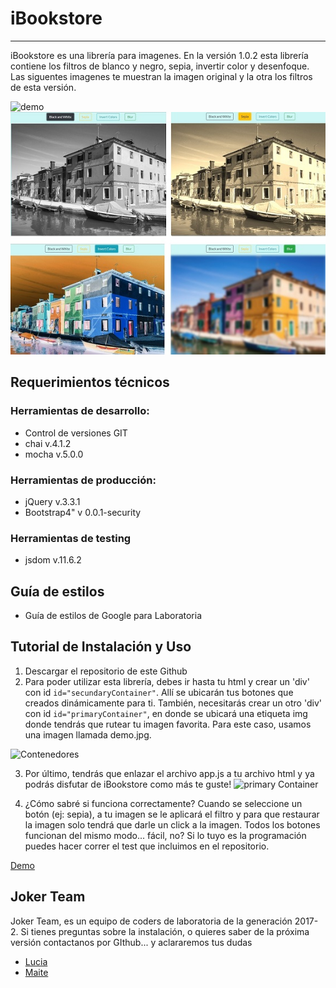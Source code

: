# iBookstore
------------------------------------------------------------------
iBookstore es una librería para imagenes. En la versión 1.0.2 esta librería contiene los filtros de blanco y negro, sepia, invertir color y desenfoque. Las siguentes imagenes te muestran la imagen original y la otra los filtros de esta versión.

![demo](https://github.com/lucyloules/Reto-JS/blob/master/assets/img/illustration/demo%20-%20mini.jpg?raw=true)
![ejemplo-de-uso](https://github.com/lucyloules/Reto-JS/blob/master/assets/img/illustration/allFilters.jpg?raw=true)

## Requerimientos técnicos

### Herramientas de desarrollo:
- Control de versiones GIT
- chai v.4.1.2
- mocha v.5.0.0

### Herramientas de producción:
- jQuery v.3.3.1
- Bootstrap4" v 0.0.1-security

### Herramientas de testing
- jsdom v.11.6.2

## Guía de estilos
  - Guía de estilos de Google para Laboratoria

## Tutorial de Instalación y Uso
 1. Descargar el repositorio de este Github
 2. Para poder utilizar esta librería, debes ir hasta tu html y crear un 'div' con id  `id="secundaryContainer"`. Allí se ubicarán tus botones que creados dinámicamente para ti.
 También, necesitarás crear un otro 'div'  con id  `id="primaryContainer"`, en donde se ubicará una etiqueta img donde tendrás que rutear tu imagen favorita. Para este caso, usamos una imagen llamada demo.jpg.

 ![Contenedores](https://github.com/lucyloules/Reto-JS/blob/master/assets/img/contenedores.jpg?raw=true)

 3. Por último, tendrás que enlazar el archivo app.js a tu archivo html y ya podrás disfutar de iBookstore como más te guste!
  ![primary Container](https://github.com/lucyloules/Reto-JS/blob/master/assets/img/script.jpg?raw=true)

 4. ¿Cómo sabré si funciona correctamente?
 Cuando se seleccione un botón (ej: sepia), a tu imagen se le aplicará el filtro y para que restaurar la imagen solo tendrá que darle un click a la imagen. Todos los botones funcionan del mismo modo... fácil, no?
 Si lo tuyo es la programación puedes hacer correr el test que incluimos en el repositorio.

[Demo](https://lucyloules.github.io/Reto-JS/)

## Joker Team

Joker Team, es un equipo de coders de laboratoria de la generación 2017-2. Si tienes preguntas sobre la instalación, o quieres saber de la próxima versión contactanos por GIthub... y aclararemos tus dudas

- [Lucia](https://github.com/lucyloules)
- [Maite](https://github.com/Meliza-fb)
